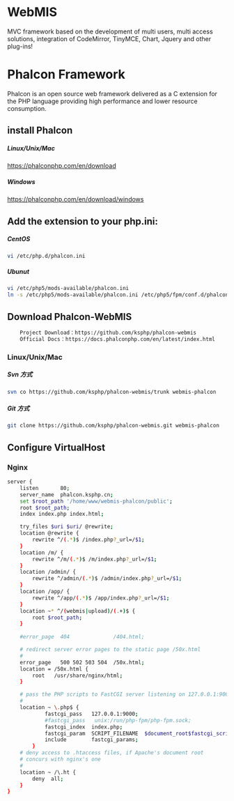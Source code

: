WebMIS
=================

MVC framework based on the development of multi users, multi access solutions, integration of CodeMirror, TinyMCE, Chart, Jquery and other plug-ins!

Phalcon Framework
=================

Phalcon is an open source web framework delivered as a C extension for the PHP language providing high performance and lower resource consumption.

install Phalcon
-----------

##### Linux/Unix/Mac

https://phalconphp.com/en/download

##### Windows

https://phalconphp.com/en/download/windows

Add the extension to your php.ini:
-----------

##### CentOS
```bash
vi /etc/php.d/phalcon.ini
```

##### Ubunut
```bash
vi /etc/php5/mods-available/phalcon.ini
ln -s /etc/php5/mods-available/phalcon.ini /etc/php5/fpm/conf.d/phalcon.ini
```


Download Phalcon-WebMIS
-----------
```bash
    Project Download：https://github.com/ksphp/phalcon-webmis
    Official Docs：https://docs.phalconphp.com/en/latest/index.html
```

### Linux/Unix/Mac

##### Svn 方式
```bash
svn co https://github.com/ksphp/phalcon-webmis/trunk webmis-phalcon
```

##### Git 方式
```bash
git clone https://github.com/ksphp/phalcon-webmis.git webmis-phalcon
```

Configure VirtualHost
-----------

### Nginx

```bash
server {
    listen       80;
    server_name  phalcon.ksphp.cn;
    set $root_path '/home/www/webmis-phalcon/public';
    root $root_path;
    index index.php index.html;

    try_files $uri $uri/ @rewrite;
    location @rewrite {
        rewrite ^/(.*)$ /index.php?_url=/$1;
    }
    location /m/ {
        rewrite ^/m/(.*)$ /m/index.php?_url=/$1;
    }
    location /admin/ {
        rewrite ^/admin/(.*)$ /admin/index.php?_url=/$1;
    }
    location /app/ {
        rewrite ^/app/(.*)$ /app/index.php?_url=/$1;
    }
    location ~* ^/(webmis|upload)/(.+)$ {
        root $root_path;
    }
 
    #error_page  404              /404.html;

    # redirect server error pages to the static page /50x.html
    #
    error_page   500 502 503 504  /50x.html;
    location = /50x.html {
        root   /usr/share/nginx/html;
    }

    # pass the PHP scripts to FastCGI server listening on 127.0.0.1:9000
    #
    location ~ \.php$ {
            fastcgi_pass   127.0.0.1:9000;
            #fastcgi_pass   unix:/run/php-fpm/php-fpm.sock;
            fastcgi_index  index.php;
            fastcgi_param  SCRIPT_FILENAME  $document_root$fastcgi_script_name;
            include        fastcgi_params;
        }
    # deny access to .htaccess files, if Apache's document root
    # concurs with nginx's one
    #
    location ~ /\.ht {
        deny  all;
    }
}
```


